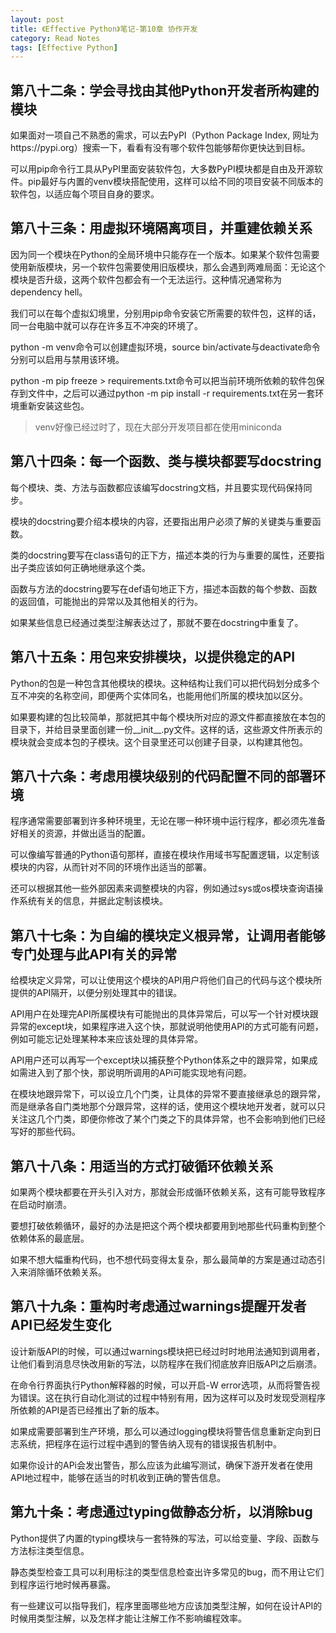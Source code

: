 ```yaml
---
layout: post
title: 《Effective Python》笔记-第10章 协作开发
category: Read Notes
tags: [Effective Python]
---
```



## 第八十二条：学会寻找由其他Python开发者所构建的模块

如果面对一项自己不熟悉的需求，可以去PyPI（Python Package Index, 网址为https://pypi.org）搜索一下，看看有没有哪个软件包能够帮你更快达到目标。

可以用pip命令行工具从PyPI里面安装软件包，大多数PyPI模块都是自由及开源软件。pip最好与内置的venv模块搭配使用，这样可以给不同的项目安装不同版本的软件包，以适应每个项目自身的要求。

## 第八十三条：用虚拟环境隔离项目，并重建依赖关系

因为同一个模块在Python的全局环境中只能存在一个版本。如果某个软件包需要使用新版模块，另一个软件包需要使用旧版模块，那么会遇到两难局面：无论这个模块是否升级，这两个软件包都会有一个无法运行。这种情况通常称为dependency hell。

我们可以在每个虚拟幻境里，分别用pip命令安装它所需要的软件包，这样的话，同一台电脑中就可以存在许多互不冲突的环境了。

python -m venv命令可以创建虚拟环境，source bin/activate与deactivate命令分别可以启用与禁用该环境。

python -m pip freeze > requirements.txt命令可以把当前环境所依赖的软件包保存到文件中，之后可以通过python -m pip install -r requirements.txt在另一套环境重新安装这些包。

> venv好像已经过时了，现在大部分开发项目都在使用miniconda

## 第八十四条：每一个函数、类与模块都要写docstring

每个模块、类、方法与函数都应该编写docstring文档，并且要实现代码保持同步。

模块的docstring要介绍本模块的内容，还要指出用户必须了解的关键类与重要函数。

类的docstring要写在class语句的正下方，描述本类的行为与重要的属性，还要指出子类应该如何正确地继承这个类。

函数与方法的docstring要写在def语句地正下方，描述本函数的每个参数、函数的返回值，可能抛出的异常以及其他相关的行为。

如果某些信息已经通过类型注解表达过了，那就不要在docstring中重复了。

## 第八十五条：用包来安排模块，以提供稳定的API

Python的包是一种包含其他模块的模块。这种结构让我们可以把代码划分成多个互不冲突的名称空间，即便两个实体同名，也能用他们所属的模块加以区分。

如果要构建的包比较简单，那就把其中每个模块所对应的源文件都直接放在本包的目录下，并给目录里面创建一份__init__.py文件。这样的话，这些源文件所表示的模块就会变成本包的子模块。这个目录里还可以创建子目录，以构建其他包。

## 第八十六条：考虑用模块级别的代码配置不同的部署环境

程序通常需要部署到许多种环境里，无论在哪一种环境中运行程序，都必须先准备好相关的资源，并做出适当的配置。

可以像编写普通的Python语句那样，直接在模块作用域书写配置逻辑，以定制该模块的内容，从而针对不同的环境作出适当的部署。

还可以根据其他一些外部因素来调整模块的内容，例如通过sys或os模块查询语操作系统有关的信息，并据此定制该模块。

## 第八十七条：为自编的模块定义根异常，让调用者能够专门处理与此API有关的异常

给模块定义异常，可以让使用这个模块的API用户将他们自己的代码与这个模块所提供的API隔开，以便分别处理其中的错误。

API用户在处理完API所属模块有可能抛出的具体异常后，可以写一个针对模块跟异常的except块，如果程序进入这个快，那就说明他使用API的方式可能有问题，例如可能忘记处理某种本来应该处理的具体异常。

API用户还可以再写一个except块以捕获整个Python体系之中的跟异常，如果成如需进入到了那个快，那说明所调用的APi可能实现地有问题。

在模块地跟异常下，可以设立几个门类，让具体的异常不要直接继承总的跟异常，而是继承各自门类地那个分跟异常，这样的话，使用这个模块地开发者，就可以只关注这几个门类，即便你修改了某个门类之下的具体异常，也不会影响到他们已经写好的那些代码。

## 第八十八条：用适当的方式打破循环依赖关系

如果两个模块都要在开头引入对方，那就会形成循环依赖关系，这有可能导致程序在启动时崩溃。

要想打破依赖循环，最好的办法是把这个两个模块都要用到地那些代码重构到整个依赖体系的最底层。

如果不想大幅重构代码，也不想代码变得太复杂，那么最简单的方案是通过动态引入来消除循环依赖关系。

## 第八十九条：重构时考虑通过warnings提醒开发者API已经发生变化

设计新版API的时候，可以通过warnings模块把已经过时时地用法通知到调用者，让他们看到消息尽快改用新的写法，以防程序在我们彻底放弃旧版API之后崩溃。

在命令行界面执行Python解释器的时候，可以开启-W error选项，从而将警告视为错误。这在执行自动化测试的过程中特别有用，因为这样可以及时发现受测程序所依赖的API是否已经推出了新的版本。

如果成需要部署到生产环境，那么可以通过logging模块将警告信息重新定向到日志系统，把程序在运行过程中遇到的警告纳入现有的错误报告机制中。

如果你设计的APi会发出警告，那么应该为此编写测试，确保下游开发者在使用API地过程中，能够在适当的时机收到正确的警告信息。

## 第九十条：考虑通过typing做静态分析，以消除bug

Python提供了内置的typing模块与一套特殊的写法，可以给变量、字段、函数与方法标注类型信息。

静态类型检查工具可以利用标注的类型信息检查出许多常见的bug，而不用让它们到程序运行地时候再暴露。

有一些建议可以指导我们，程序里面哪些地方应该加类型注解，如何在设计API的时候用类型注解，以及怎样才能让注解工作不影响编程效率。